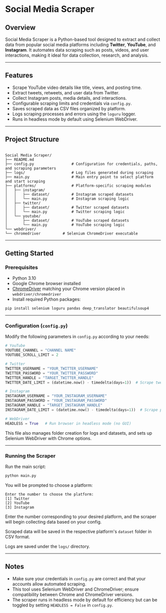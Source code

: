 # Social Media Scraper

## Overview
Social Media Scraper is a Python-based tool designed to extract and collect data from popular social media platforms including **Twitter**, **YouTube**, and **Instagram**. It automates data scraping such as posts, videos, and user interactions, making it ideal for data collection, research, and analysis.

---

## Features
- Scrape YouTube video details like title, views, and posting time.
- Extract tweets, retweets, and user data from Twitter.
- Collect Instagram posts, media details, and interactions.
- Configurable scraping limits and credentials via `config.py`.
- Saves scraped data as CSV files organized by platform.
- Logs scraping processes and errors using the `loguru` logger.
- Runs in headless mode by default using Selenium WebDriver.

---

## Project Structure

```

Social Media Scraper/
├── README.md
├── config.py                 # Configuration for credentials, paths, and scraping parameters
├── logs/                     # Log files generated during scraping
├── main.py                   # Main entry point to select platform and start scraping
├── platforms/                # Platform-specific scraping modules
│   ├── instagram/
│   │   ├── dataset/          # Instagram scraped datasets
│   │   └── main.py           # Instagram scraping logic
│   ├── twitter/
│   │   ├── dataset/          # Twitter scraped datasets
│   │   └── main.py           # Twitter scraping logic
│   └── youtube/
│       ├── dataset/          # YouTube scraped datasets
│       └── main.py           # YouTube scraping logic
└── webdriver/
└── chromedriver          # Selenium ChromeDriver executable

````

---

## Getting Started

### Prerequisites

- Python 3.10
- Google Chrome browser installed
- [ChromeDriver](https://sites.google.com/chromium.org/driver/) matching your Chrome version placed in `webdriver/chromedriver`
- Install required Python packages:

```bash
pip install selenium loguru pandas deep_translator beautifulsoup4
````
---

### Configuration (`config.py`)

Modify the following parameters in `config.py` according to your needs:

```python
# YouTube
YOUTUBE_CHANNEL = "CHANNEL NAME"
YOUTUBE_SCROLL_LIMIT = 2

# Twitter
TWITTER_USERNAME = "YOUR_TWITTER_USERNAME"
TWITTER_PASSWORD = "YOUR_TWITTER_PASSWORD"
TWITTER_HANDLE = "TARGET_TWITTER_HANDLE"
TWITTER_DATE_LIMIT = (datetime.now() - timedelta(days=1))  # Scrape tweets from last 1 day

# Instagram
INSTAGRAM_USERNAME = "YOUR_INSTAGRAM_USERNAME"
INSTAGRAM_PASSWORD = "YOUR_INSTAGRAM_PASSWORD"
INSTAGRAM_HANDLE = "TARGET_INSTAGRAM_HANDLE"
INSTAGRAM_DATE_LIMIT = (datetime.now() - timedelta(days=1))  # Scrape posts from last 1 day

# WebDriver
HEADLESS = True   # Run browser in headless mode (no GUI)
```

This file also manages folder creation for logs and datasets, and sets up Selenium WebDriver with Chrome options.

---

### Running the Scraper

Run the main script:

```bash
python main.py
```

You will be prompted to choose a platform:

```
Enter the number to choose the platform:
[1] Twitter
[2] YouTube
[3] Instagram
```

Enter the number corresponding to your desired platform, and the scraper will begin collecting data based on your config.

Scraped data will be saved in the respective platform's `dataset` folder in CSV format.

Logs are saved under the `logs/` directory.

---

## Notes

* Make sure your credentials in `config.py` are correct and that your accounts allow automated scraping.
* This tool uses Selenium WebDriver and ChromeDriver; ensure compatibility between Chrome and ChromeDriver versions.
* The scraper runs in headless mode by default for efficiency but can be toggled by setting `HEADLESS = False` in `config.py`.
